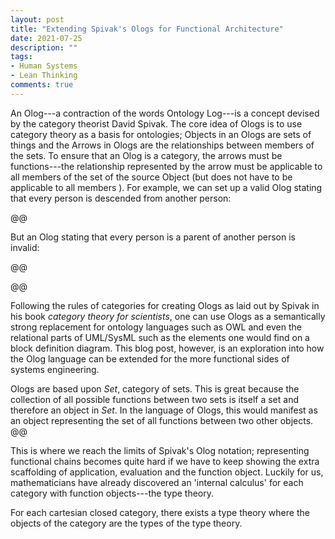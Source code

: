 ```yaml
---
layout: post
title: "Extending Spivak's Ologs for Functional Architecture"
date: 2021-07-25
description: ""
tags:
- Human Systems
- Lean Thinking
comments: true
---
```


An Olog---a contraction of the words Ontology Log---is a concept devised by the category theorist David Spivak. The core idea of Ologs is to use category theory as a basis for ontologies; Objects in an Ologs are sets of things and the Arrows in Ologs are the relationships between members of the sets. To ensure that an Olog is a category, the arrows must be functions---the relationship represented by the arrow must be applicable to all members of the set of the source Object (but does not have to be applicable to all members ). For example, we can set up a valid Olog stating that every person is descended from another person:

@@

But an Olog stating that every person is a parent of another person is invalid:

@@

@@

Following the rules of categories for creating Ologs as laid out by Spivak in his book *category theory for scientists*, one can use Ologs as a semantically strong replacement for ontology languages such as OWL and even the relational parts of UML/SysML such as the elements one would find on a block definition diagram. This blog post, however, is an exploration into how the Olog language can be extended for the more functional sides of systems engineering.

Ologs are based upon *Set*, category of sets. This is great because the collection of all possible functions between two sets is itself a set and therefore an object in *Set*. In the language of Ologs, this would manifest as an object representing the set of all functions between two other objects. @@

This is where we reach the limits of Spivak's Olog notation; representing functional chains becomes quite hard if we have to keep showing the extra scaffolding of application, evaluation and the function object. Luckily for us, mathematicians have already discovered an 'internal calculus' for each category with function objects---the type theory.

For each cartesian closed category, there exists a type theory where the objects of the category are the types of the type theory.